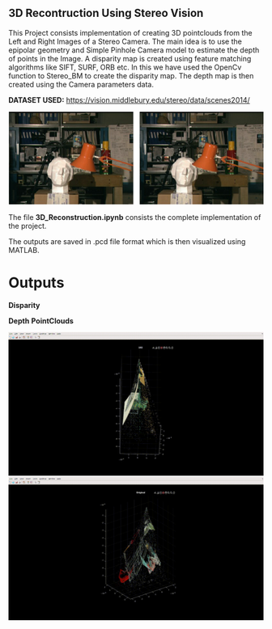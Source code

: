 ## 3D Recontruction Using Stereo Vision
This Project consists implementation of creating 3D pointclouds from the Left and Right Images of a Stereo Camera.
The main idea is to use the epipolar geometry and Simple Pinhole Camera model to estimate the depth of points in the Image.
A disparity map is created using feature matching algorithms like SIFT, SURF, ORB etc. In this we have used the OpenCv function to Stereo_BM to create the disparity map.
The depth map is then created using the Camera parameters data.

**DATASET USED:**
https://vision.middlebury.edu/stereo/data/scenes2014/

![Dataset Sample](https://github.com/Aadiv1999/reconstruct_3D/blob/main/outputs/stereo%20pair.png)

The file **3D_Reconstruction.ipynb** consists the complete implementation of the project.

The outputs are saved in .pcd file format which is then visualized using MATLAB.

# Outputs
**Disparity** 
<!-- ![disp1]() -->
**Depth**
**PointClouds**

![output1](https://github.com/Aadiv1999/reconstruct_3D/blob/main/images/reconstruct1.gif)
![output2](https://github.com/Aadiv1999/reconstruct_3D/blob/main/images/reconstruct2.gif)
